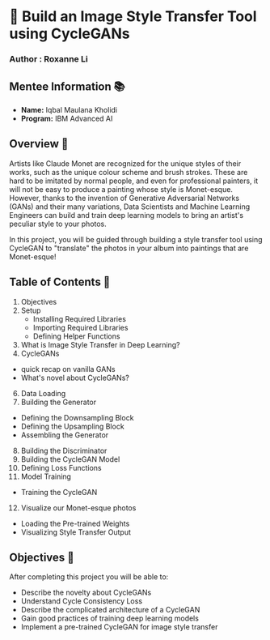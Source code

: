 # 🎨 Build an Image Style Transfer Tool using CycleGANs
### **Author : Roxanne Li**

## Mentee Information 📚
- **Name:** Iqbal Maulana Kholidi
- **Program:** IBM Advanced AI

## Overview 🌟
Artists like Claude Monet are recognized for the unique styles of their works, such as the unique colour scheme and brush strokes. These are hard to be imitated by normal people, and even for professional painters, it will not be easy to produce a painting whose style is Monet-esque. However, thanks to the invention of Generative Adversarial Networks (GANs) and their many variations, Data Scientists and Machine Learning Engineers can build and train deep learning models to bring an artist's peculiar style to your photos.

In this project, you will be guided through building a style transfer tool using CycleGAN to "translate" the photos in your album into paintings that are Monet-esque!

## Table of Contents 📑
1. Objectives
2. Setup
    - Installing Required Libraries
    - Importing Required Libraries
    - Defining Helper Functions
4. What is Image Style Transfer in Deep Learning?
5. CycleGANs
  - quick recap on vanilla GANs
  - What's novel about CycleGANs?
6. Data Loading
7. Building the Generator
  - Defining the Downsampling Block
  - Defining the Upsampling Block
  - Assembling the Generator
8. Building the Discriminator
9. Building the CycleGAN Model
10. Defining Loss Functions
11. Model Training
  - Training the CycleGAN
12. Visualize our Monet-esque photos
  - Loading the Pre-trained Weights
  - Visualizing Style Transfer Output

## Objectives 🎯
After completing this project you will be able to:

- Describe the novelty about CycleGANs
- Understand Cycle Consistency Loss
- Describe the complicated architecture of a CycleGAN
- Gain good practices of training deep learning models
- Implement a pre-trained CycleGAN for image style transfer
